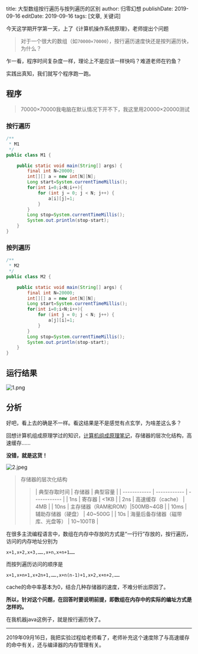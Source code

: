 title: 大型数组按行遍历与按列遍历的区别
author: 归零幻想
publishDate: 2019-09-16
editDate: 2019-09-16
tags: [文章, 关键词]

<!--config-->

今天这学期开学第一天，上了《计算机操作系统原理》，老师提出个问题
> 对于一个很大的数组（如`70000×70000`），按行遍历速度快还是按列遍历快，为什么？

乍一看，程序时间复杂度一样，理论上不是应该一样快吗？难道老师在钓鱼？

实践出真知，我们就写个程序跑一跑。

<!--summary-->

## 程序
> 70000×70000我电脑在默认情况下开不下，我这里用20000×20000测试

### 按行遍历
```java
/**
 * M1
 */
public class M1 {

    public static void main(String[] args) {
        final int N=20000;
        int[][] a = new int[N][N];
        Long start=System.currentTimeMillis();
        for(int i=0;i<N;i++){
            for (int j = 0; j < N; j++) {
                a[i][j]=1;
            }
        }
        Long stop=System.currentTimeMillis();
        System.out.println(stop-start);
    }
}
```

### 按列遍历
```java
/**
 * M2
 */
public class M2 {

    public static void main(String[] args) {
        final int N=20000;
        int[][] a = new int[N][N];
        Long start=System.currentTimeMillis();
        for(int i=0;i<N;i++){
            for (int j = 0; j < N; j++) {
                a[j][i]=1;
            }
        }
        Long stop=System.currentTimeMillis();
        System.out.println(stop-start);
    }
}
```

## 运行结果

![1.png](https://i.loli.net/2020/08/20/h7FJbzeVcMOpi3Z.png)

## 分析
好吧，看上去的确是不一样。看这结果是不是感觉有点玄学，为啥差这么多？

回想计算机组成原理学过的知识，[计算机组成原理笔记](/show/19.html)，存储器的层次化结构，高速缓存……

**没错，就是这货！**

![2.jpeg](https://i.loli.net/2020/08/20/IwMb8ixF2g1k3mT.jpg)

> 存储器的层次化结构
>> | 典型存取时间  | 存储器             | 典型容量      |
| ------------ | ------------      | ------------ |
| 1ns          | 寄存器             | &lt;1KB          |
| 2ns          | 高速缓存（cache）  | 4MB          |
| 10ns         | 主存储器（RAM和ROM）|500MB~4GB    |
| 10ms         | 辅助存储器（硬盘）  | 40~500G     |
| 10s          | 海量后备存储器（磁带库、光盘等）  | 10~100TB  |

在很多主流编程语言中，数组在内存中存放的方式是“一行行”存放的，按行遍历，访问的内存地址分别为
```
x+1,x+2,x+3,……,x+n,x+n+1……
```

而按列遍历访问的顺序是
```
x+1,x+n+1,x+2n+1,……,x+n(n-1)+1,x+2,x+n+2,……
```

cache的命中率基本为0，结合几种存储器的速度，不难分析出原因了。

**所以，针对这个问题，在回答时要说明前提，即数组在内存中的实际的编址方式是怎样的。**

在我机器java这例子，就是按行遍历快了。

---

2019年09月16日，我把实验过程给老师看了，老师补充这个速度除了与高速缓存的命中有关，还与编译器的内存管理有关。
